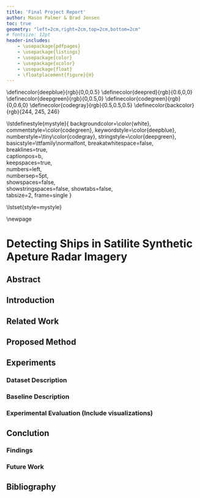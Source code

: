 ```yaml
---
title: 'Final Project Report'
author: Mason Palmer & Brad Jensen
toc: true
geometry: "left=2cm,right=2cm,top=2cm,bottom=2cm"
# fontsize: 12pt
header-includes:
	- \usepackage{pdfpages}
	- \usepackage{listings}
	- \usepackage{color}
	- \usepackage{xcolor}
	- \usepackage{float}
	- \floatplacement{figure}{H}
---
```


\definecolor{deepblue}{rgb}{0,0,0.5}
\definecolor{deepred}{rgb}{0.6,0,0}
\definecolor{deepgreen}{rgb}{0,0.5,0}
\definecolor{codegreen}{rgb}{0,0.6,0}
\definecolor{codegray}{rgb}{0.5,0.5,0.5}
\definecolor{backcolor}{rgb}{244, 245, 246}

\lstdefinestyle{mystyle}{
    backgroundcolor=\color{white},   
    commentstyle=\color{codegreen},
    keywordstyle=\color{deepblue},
    numberstyle=\tiny\color{codegray},
    stringstyle=\color{deepgreen},
    basicstyle=\ttfamily\normalfont,
    breakatwhitespace=false,         
    breaklines=true,                 
    captionpos=b,                    
    keepspaces=true,                 
    numbers=left,                    
    numbersep=5pt,                  
    showspaces=false,                
    showstringspaces=false,
    showtabs=false,                  
    tabsize=2,
	frame=single
}

\lstset{style=mystyle}

\newpage

# Detecting Ships in Satilite Synthetic Apeture Radar Imagery

## Abstract

## Introduction

## Related Work

## Proposed Method 

## Experiments

### Dataset Description

### Baseline Description

### Experimental Evaluation (Include visualizations)

## Conclution

### Findings

### Future Work

## Bibliography


<!-- ## Code

### client.py

\lstinputlisting[language=Python]{client.py} 

### server.py

\lstinputlisting[language=Python]{server.py}  -->


